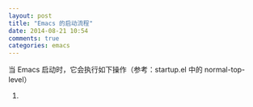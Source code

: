 ```yaml
---
layout: post
title: "Emacs 的启动流程"
date: 2014-08-21 10:54
comments: true
categories: emacs
---
```


当 Emacs 启动时，它会执行如下操作（参考：startup.el 中的 normal-top-level）

1.
